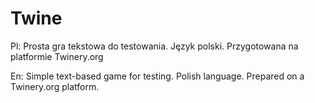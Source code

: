 # Twine
Pl: Prosta gra tekstowa do testowania. Język polski. Przygotowana na platformie Twinery.org 

En: Simple text-based game for testing. Polish language. Prepared on a Twinery.org platform.
